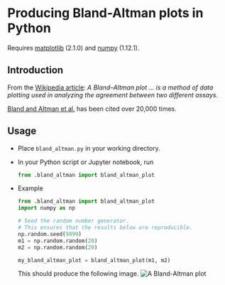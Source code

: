 # Producing Bland-Altman plots in Python
Requires [matplotlib](https://github.com/matplotlib/matplotlib) (2.1.0) and [numpy](https://www.scipy.org/scipylib/download.html) (1.12.1).

## Introduction

From the [Wikipedia article](https://en.wikipedia.org/wiki/Bland%E2%80%93Altman_plot):
_A Bland–Altman plot ... is a method of data plotting used in analyzing the agreement between two different assays._

[Bland and Altman et al.](https://www-users.york.ac.uk/~mb55/meas/ba.pdf) has been cited over 20,000 times.

## Usage

- Place `bland_altman.py` in your working directory.
- In your Python script or Jupyter notebook, run
  ```python
  from .bland_altman import bland_altman_plot
  ```
- Example
  ```python
  from .bland_altman import bland_altman_plot
  import numpy as np

  # Seed the random number generator.
  # This ensures that the results below are reproducible.
  np.random.seed(9999)
  m1 = np.random.random(20)
  m2 = np.random.random(20)

  my_bland_altman_plot = bland_altman_plot(m1, m2)
  ```

  This should produce the following image.
  ![A Bland-Altman plot](https://github.com/josesho/bland_altman/raw/master/bland-altman-plot.png)
